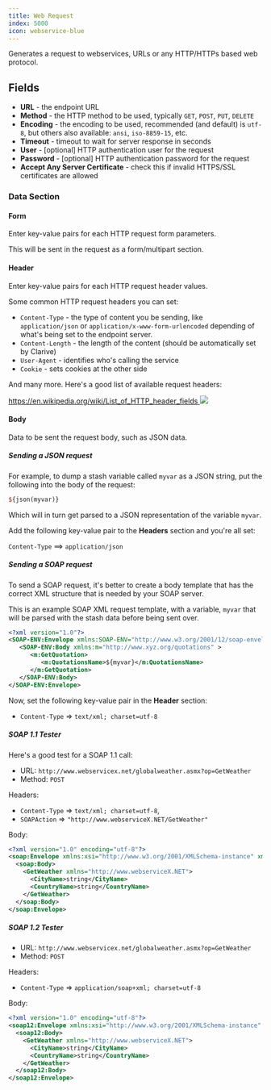 ```yaml
---
title: Web Request
index: 5000
icon: webservice-blue
---
```


Generates a request to webservices, URLs
or any HTTP/HTTPs based web protocol.

## Fields

- **URL** - the endpoint URL
- **Method** - the HTTP method to be used, typically `GET`, `POST`, `PUT`, `DELETE`
- **Encoding** - the encoding to be used, recommended (and default) is `utf-8`, but
others also available: `ansi`, `iso-8859-15`, etc.
- **Timeout** - timeout to wait for server response in seconds
- **User** - [optional] HTTP authentication user for the request
- **Password** - [optional] HTTP authentication password for the request
- **Accept Any Server Certificate** - check this if invalid HTTPS/SSL certificates are allowed

### Data Section

#### Form

Enter key-value pairs for each
HTTP request form parameters.

This will be sent in the request as
a form/multipart section.

#### Header

Enter key-value pairs for each
HTTP request header values.

Some common HTTP request headers you can set:

- `Content-Type` - the type of content you be sending, like `application/json` or `application/x-www-form-urlencoded`
depending of what's being set to the endpoint server.
- `Content-Length` - the length of the content (should be automatically set by Clarive)
- `User-Agent` - identifies who's calling the service
- `Cookie` - sets cookies at the other side

And many more. Here's a good list of available request headers:

[https://en.wikipedia.org/wiki/List_of_HTTP_header_fields <img class='ext-link' src='static/images/icons/window-new.svg' />](https://en.wikipedia.org/wiki/List_of_HTTP_header_fields)

#### Body

Data to be sent the request body,
such as JSON data.

##### Sending a JSON request

For example, to dump a stash variable called `myvar`
as a JSON string, put the following into the body of the request:

```perl
${json(myvar)}
```

Which will in turn get parsed to a JSON representation
of the variable `myvar`.

Add the following key-value pair to the **Headers** section
and you're all set:

`Content-Type` ==> `application/json`

##### Sending a SOAP request

To send a SOAP request, it's better to create a body template
that has the correct XML structure that is needed by your
SOAP server.

This is an example SOAP XML request template, with
a variable, `myvar` that will be parsed with the stash data
before being sent over.

```xml
<?xml version="1.0"?>
<SOAP-ENV:Envelope xmlns:SOAP-ENV="http://www.w3.org/2001/12/soap-envelope" SOAP-ENV:encodingStyle="http://www.w3.org/2001/12/soap-encoding" >
   <SOAP-ENV:Body xmlns:m="http://www.xyz.org/quotations" >
      <m:GetQuotation>
         <m:QuotationsName>${myvar}</m:QuotationsName>
      </m:GetQuotation>
   </SOAP-ENV:Body>
</SOAP-ENV:Envelope>
```

Now, set the following key-value pair in the
**Header** section:

- `Content-Type` => `text/xml; charset=utf-8`

##### SOAP 1.1 Tester

Here's a good test for a SOAP 1.1 call:

- URL: `http://www.webservicex.net/globalweather.asmx?op=GetWeather`
- Method: `POST`

Headers:

- `Content-Type`   => `text/xml; charset=utf-8`,
- `SOAPAction`     => `"http://www.webserviceX.NET/GetWeather"`

Body:

```xml
<?xml version="1.0" encoding="utf-8"?>
<soap:Envelope xmlns:xsi="http://www.w3.org/2001/XMLSchema-instance" xmlns:xsd="http://www.w3.org/2001/XMLSchema" xmlns:soap="http://schemas.xmlsoap.org/soap/envelope/">
  <soap:Body>
    <GetWeather xmlns="http://www.webserviceX.NET">
      <CityName>string</CityName>
      <CountryName>string</CountryName>
    </GetWeather>
  </soap:Body>
</soap:Envelope>
```

##### SOAP 1.2 Tester

- URL: `http://www.webservicex.net/globalweather.asmx?op=GetWeather`
- Method: `POST`

Headers:

- `Content-Type` => `application/soap+xml; charset=utf-8`

Body:

```xml
<?xml version="1.0" encoding="utf-8"?>
<soap12:Envelope xmlns:xsi="http://www.w3.org/2001/XMLSchema-instance" xmlns:xsd="http://www.w3.org/2001/XMLSchema" xmlns:soap12="http://www.w3.org/2003/05/soap-envelope">
  <soap12:Body>
    <GetWeather xmlns="http://www.webserviceX.NET">
      <CityName>string</CityName>
      <CountryName>string</CountryName>
    </GetWeather>
  </soap12:Body>
</soap12:Envelope>
```


